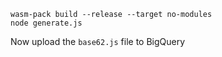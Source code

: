 ```
wasm-pack build --release --target no-modules
node generate.js
```

Now upload the `base62.js` file to BigQuery
